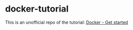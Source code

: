 # docker-tutorial
This is an unofficial repo of the tutorial: [Docker - Get started](https://docs.docker.com/get-started/)
